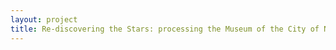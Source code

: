 ```yaml
--- 
layout: project 
title: Re-discovering the Stars: processing the Museum of the City of New York's Collection on Theatrical Personalities.
---
```



